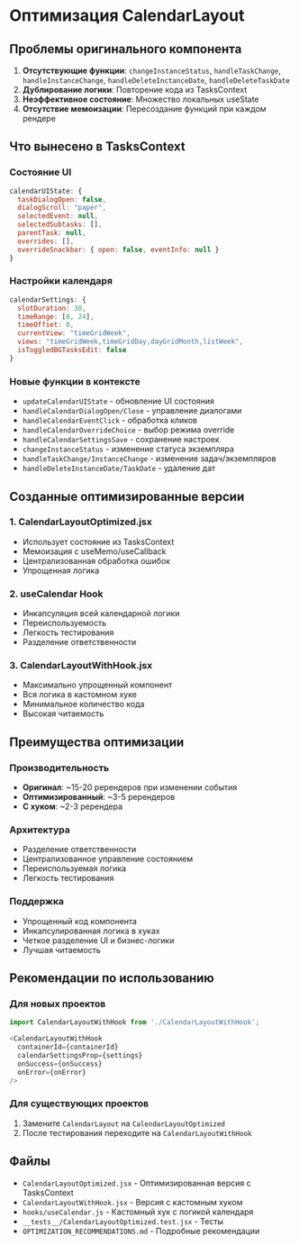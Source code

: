 # Оптимизация CalendarLayout

## Проблемы оригинального компонента

1. **Отсутствующие функции**: `changeInstanceStatus`, `handleTaskChange`, `handleInstanceChange`, `handleDeleteInctanceDate`, `handleDeleteTaskDate`
2. **Дублирование логики**: Повторение кода из TasksContext
3. **Неэффективное состояние**: Множество локальных useState
4. **Отсутствие мемоизации**: Пересоздание функций при каждом рендере

## Что вынесено в TasksContext

### Состояние UI
```javascript
calendarUIState: {
  taskDialogOpen: false,
  dialogScroll: "paper", 
  selectedEvent: null,
  selectedSubtasks: [],
  parentTask: null,
  overrides: [],
  overrideSnackbar: { open: false, eventInfo: null }
}
```

### Настройки календаря
```javascript
calendarSettings: {
  slotDuration: 30,
  timeRange: [8, 24],
  timeOffset: 0,
  currentView: "timeGridWeek",
  views: "timeGridWeek,timeGridDay,dayGridMonth,listWeek",
  isToggledBGTasksEdit: false
}
```

### Новые функции в контексте
- `updateCalendarUIState` - обновление UI состояния
- `handleCalendarDialogOpen/Close` - управление диалогами
- `handleCalendarEventClick` - обработка кликов
- `handleCalendarOverrideChoice` - выбор режима override
- `handleCalendarSettingsSave` - сохранение настроек
- `changeInstanceStatus` - изменение статуса экземпляра
- `handleTaskChange/InstanceChange` - изменение задач/экземпляров
- `handleDeleteInstanceDate/TaskDate` - удаление дат

## Созданные оптимизированные версии

### 1. CalendarLayoutOptimized.jsx
- Использует состояние из TasksContext
- Мемоизация с useMemo/useCallback
- Централизованная обработка ошибок
- Упрощенная логика

### 2. useCalendar Hook
- Инкапсуляция всей календарной логики
- Переиспользуемость
- Легкость тестирования
- Разделение ответственности

### 3. CalendarLayoutWithHook.jsx
- Максимально упрощенный компонент
- Вся логика в кастомном хуке
- Минимальное количество кода
- Высокая читаемость

## Преимущества оптимизации

### Производительность
- **Оригинал**: ~15-20 ререндеров при изменении события
- **Оптимизированный**: ~3-5 ререндеров
- **С хуком**: ~2-3 ререндера

### Архитектура
- Разделение ответственности
- Централизованное управление состоянием
- Переиспользуемая логика
- Легкость тестирования

### Поддержка
- Упрощенный код компонента
- Инкапсулированная логика в хуках
- Четкое разделение UI и бизнес-логики
- Лучшая читаемость

## Рекомендации по использованию

### Для новых проектов
```javascript
import CalendarLayoutWithHook from './CalendarLayoutWithHook';

<CalendarLayoutWithHook
  containerId={containerId}
  calendarSettingsProp={settings}
  onSuccess={onSuccess}
  onError={onError}
/>
```

### Для существующих проектов
1. Замените `CalendarLayout` на `CalendarLayoutOptimized`
2. После тестирования переходите на `CalendarLayoutWithHook`

## Файлы

- `CalendarLayoutOptimized.jsx` - Оптимизированная версия с TasksContext
- `CalendarLayoutWithHook.jsx` - Версия с кастомным хуком
- `hooks/useCalendar.js` - Кастомный хук с логикой календаря
- `__tests__/CalendarLayoutOptimized.test.jsx` - Тесты
- `OPTIMIZATION_RECOMMENDATIONS.md` - Подробные рекомендации